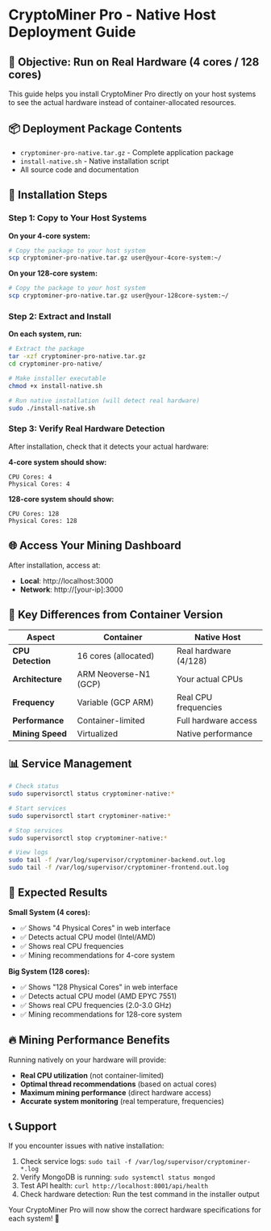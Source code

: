 # CryptoMiner Pro - Native Host Deployment Guide

## 🎯 Objective: Run on Real Hardware (4 cores / 128 cores)

This guide helps you install CryptoMiner Pro directly on your host systems to see the actual hardware instead of container-allocated resources.

## 📦 Deployment Package Contents

- `cryptominer-pro-native.tar.gz` - Complete application package
- `install-native.sh` - Native installation script
- All source code and documentation

## 🚀 Installation Steps

### Step 1: Copy to Your Host Systems

**On your 4-core system:**
```bash
# Copy the package to your host system
scp cryptominer-pro-native.tar.gz user@your-4core-system:~/
```

**On your 128-core system:**
```bash
# Copy the package to your host system  
scp cryptominer-pro-native.tar.gz user@your-128core-system:~/
```

### Step 2: Extract and Install

**On each system, run:**
```bash
# Extract the package
tar -xzf cryptominer-pro-native.tar.gz
cd cryptominer-pro-native/

# Make installer executable
chmod +x install-native.sh

# Run native installation (will detect real hardware)
sudo ./install-native.sh
```

### Step 3: Verify Real Hardware Detection

After installation, check that it detects your actual hardware:

**4-core system should show:**
```
CPU Cores: 4
Physical Cores: 4
```

**128-core system should show:**
```  
CPU Cores: 128
Physical Cores: 128
```

## 🌐 Access Your Mining Dashboard

After installation, access at:
- **Local**: http://localhost:3000
- **Network**: http://[your-ip]:3000

## 🔧 Key Differences from Container Version

| Aspect | Container | Native Host |
|--------|-----------|-------------|
| **CPU Detection** | 16 cores (allocated) | Real hardware (4/128) |
| **Architecture** | ARM Neoverse-N1 (GCP) | Your actual CPUs |
| **Frequency** | Variable (GCP ARM) | Real CPU frequencies |
| **Performance** | Container-limited | Full hardware access |
| **Mining Speed** | Virtualized | Native performance |

## 📊 Service Management

```bash
# Check status
sudo supervisorctl status cryptominer-native:*

# Start services
sudo supervisorctl start cryptominer-native:*

# Stop services  
sudo supervisorctl stop cryptominer-native:*

# View logs
sudo tail -f /var/log/supervisor/cryptominer-backend.out.log
sudo tail -f /var/log/supervisor/cryptominer-frontend.out.log
```

## 🎯 Expected Results

**Small System (4 cores):**
- ✅ Shows "4 Physical Cores" in web interface
- ✅ Detects actual CPU model (Intel/AMD)
- ✅ Shows real CPU frequencies
- ✅ Mining recommendations for 4-core system

**Big System (128 cores):**
- ✅ Shows "128 Physical Cores" in web interface  
- ✅ Detects actual CPU model (AMD EPYC 7551)
- ✅ Shows real CPU frequencies (2.0-3.0 GHz)
- ✅ Mining recommendations for 128-core system

## 🔥 Mining Performance Benefits

Running natively on your hardware will provide:
- **Real CPU utilization** (not container-limited)
- **Optimal thread recommendations** (based on actual cores)
- **Maximum mining performance** (direct hardware access)
- **Accurate system monitoring** (real temperature, frequencies)

## 📞 Support

If you encounter issues with native installation:
1. Check service logs: `sudo tail -f /var/log/supervisor/cryptominer-*.log`
2. Verify MongoDB is running: `sudo systemctl status mongod`
3. Test API health: `curl http://localhost:8001/api/health`
4. Check hardware detection: Run the test command in the installer output

Your CryptoMiner Pro will now show the correct hardware specifications for each system! 🎉